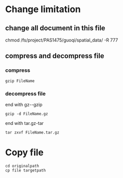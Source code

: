 # Change limitation
## change all document in this file
chmod /fs/project/PAS1475/guoqi/spatial_data/ -R 777

## compress and decompress file
### compress
```{r}
gzip FileName
```

### decompress file
end with gz--gzip
```{r}
gzip -d FileName.gz
```
end with tar.gz-tar
```{r}
tar zxvf FileName.tar.gz
```
# Copy file
```{r}
cd originalpath
cp file targetpath
```
